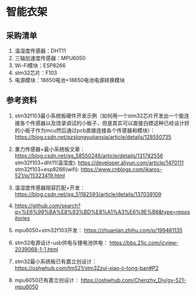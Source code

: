 #  智能衣架

## 采购清单

1. 温湿度传感器：DHT11
2. 三轴加速度传感器：MPU6050
3. Wi-Fi模块：ESP8266
4. stm32芯片：F103
5. 电源模块：18650电池+18650电池电源转换模块



## 参考资料

1. stm32f103最小系统板硬件开发示例（如何用一个stm32芯片开发出一个能连接各个传感器以及烧录调试的小板子，但是其实可以直接白嫖这种已经设计好的小板子作为mcu然后通过pcb直接连接各个传感器和模块）： https://blog.csdn.net/pzslongyutianxia/article/details/128550735
2. 重力传感器+最小系统板文章： https://blog.csdn.net/qq_58550246/article/details/131782556 stm32f103+dht11(温湿度): https://developer.aliyun.com/article/1470111 stm32f103+esp8266(wifi): https://www.cnblogs.com/ikaros-521/p/15323419.html
3. 温湿度传感器阻容匹配+开发： https://blog.csdn.net/qq_51182593/article/details/137039109

4. https://github.com/search?q=%E6%99%BA%E8%83%BD%E8%A1%A3%E6%9E%B6&type=repositories
5. mpu6050+stm32f103开发： https://zhuanlan.zhihu.com/p/199461135
6. stm32电源设计-usb供电与锂电池供电： https://bbs.21ic.com/icview-2039068-1-1.html
7. stm32最小系统板已有嘉立创设计： https://oshwhub.com/tm521/stm32zui-xiao-ji-tong-ban#P2
8. mpu6050已有嘉立创设计： https://oshwhub.com/Chenzhy_Diy/gy-521-mpu6050
